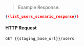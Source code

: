 > Example Response:

```json
{{list_users_scenario_response}}
```

#### HTTP Request

`GET {{staging_base_url}}/users`
